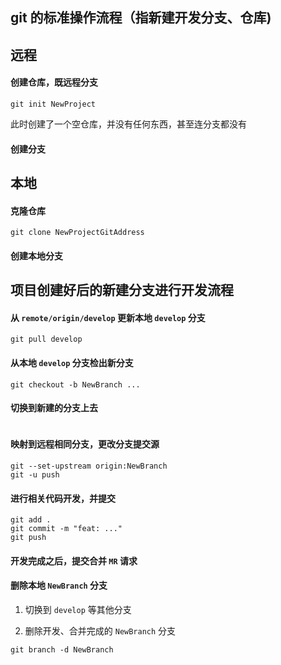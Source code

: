 ## git 的标准操作流程（指新建开发分支、仓库)

## 远程
#### 创建仓库，既远程分支

```shell
git init NewProject
```
此时创建了一个空仓库，并没有任何东西，甚至连分支都没有

#### 创建分支


## 本地
#### 克隆仓库
```shell
git clone NewProjectGitAddress
```
#### 创建本地分支

## 项目创建好后的新建分支进行开发流程
#### 从 `remote/origin/develop` 更新本地  `develop` 分支
```shell
git pull develop
```
#### 从本地 `develop` 分支检出新分支 
```shell
git checkout -b NewBranch ...
```
#### 切换到新建的分支上去
```shell
```
#### 映射到远程相同分支，更改分支提交源
```shell
git --set-upstream origin:NewBranch
git -u push 
```
#### 进行相关代码开发，并提交 
```shell
git add .
git commit -m "feat: ..."
git push
```

#### 开发完成之后，提交合并 `MR` 请求

#### 删除本地 `NewBranch` 分支
1. 切换到 `develop` 等其他分支

2. 删除开发、合并完成的 `NewBranch` 分支
```shell
git branch -d NewBranch
```
